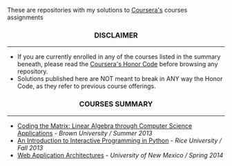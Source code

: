 <p> These are repositories with my solutions to <a href="https://www.coursera.org" target="_blank">Coursera's</a> courses assignments</p>

<h3 align="center"> DISCLAIMER </h3>
<hr>
<div>
	<ul>
		<li>If you are currently enrolled in any of the courses listed in the summary beneath</a>, please read the <a href="https://www.coursera.org/about/honorcode" target="_blank">Coursera's Honor Code</a> before browsing any repository.</li>
		<li>Solutions published here are NOT meant to break in ANY way the Honor Code, as they refer to previous course offerings.</li>
	</ul>
</div>

<h3 align="center">COURSES SUMMARY</h3>
<hr>
<div id="#courses">
	<ul>
		<li><a href="https://www.coursera.org/course/matrix" target="_blank">Coding the Matrix: Linear Algebra through Computer Science Applications</a> - <i> Brown University / Summer 2013 </i></li>
		<li><a href="https://www.coursera.org/course/interactivepython" target="_blank">An Introduction to Interactive Programming in Python</a> - <i>Rice University / Fall 2013</i>
		</li>
		<li><a href="https://www.coursera.org/course/webapplications" target="_blank">Web Application Architectures</a> - <i>University of New Mexico / Spring 2014</i>
		</li>
	</ul>
</div>



